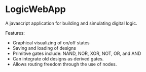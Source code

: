 # LogicWebApp

A javascript application for building and simulating digital logic.

Features:
* Graphical visualizing of on/off states
* Saving and loading of designs
* Primitive gates include: NAND, NOR, XOR, NOT, OR, and AND
* Can integrate old designs as derived gates.
* Allows routing freedom through the use of nodes.
